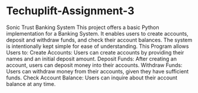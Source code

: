 # Techuplift-Assignment-3
Sonic Trust Banking System
This project offers a basic Python implementation for a Banking System.
It enables users to create accounts, deposit and withdraw funds, and check their account balances. 
The system is intentionally kept simple for ease of understanding.
This Program allows Users to:
Create Accounts: Users can create accounts by providing their names and an initial deposit amount.
Deposit Funds: After creating an account, users can deposit money into their accounts.
Withdraw Funds: Users can withdraw money from their accounts, given they have sufficient funds.
Check Account Balance: Users can inquire about their account balance at any time.
